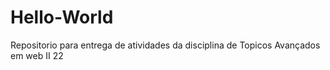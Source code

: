# Hello-World
Repositorio para entrega de atividades da disciplina de Topicos Avançados em web II 22
